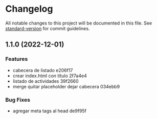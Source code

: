 # Changelog

All notable changes to this project will be documented in this file. See [standard-version](https://github.com/conventional-changelog/standard-version) for commit guidelines.

## 1.1.0 (2022-12-01)


### Features

* cabecera de listado e206f17
* crear index.html con título 2f7a4e4
* listado de actividades 39f2660
* merge quitar placeholder dejar cabecera 034ebb9


### Bug Fixes

* agregar meta tags al head de9f95f
